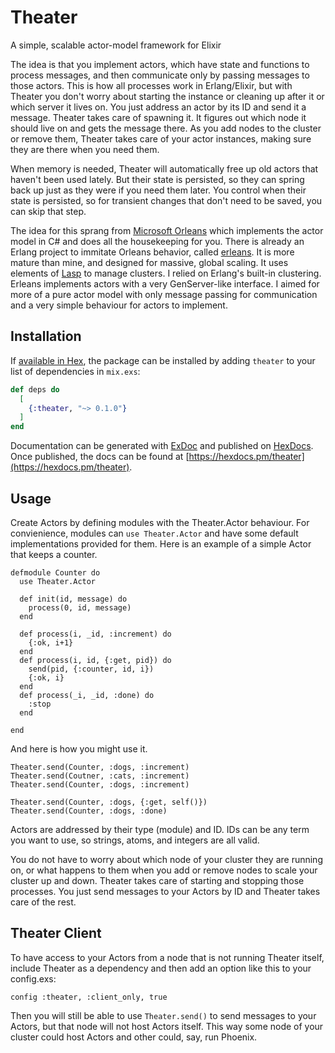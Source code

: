# Theater

A simple, scalable actor-model framework for Elixir

The idea is that you implement actors, which have state and functions to
process messages, and then communicate only by passing messages to those
actors. This is how all processes work in Erlang/Elixir, but with Theater you
don't worry about starting the instance or cleaning up after it or which
server it lives on. You just address an actor by its ID and send it a
message. Theater takes care of spawning it. It figures out which node it
should live on and gets the message there. As you add nodes to the cluster or
remove them, Theater takes care of your actor instances, making sure they are
there when you need them.

When memory is needed, Theater will automatically free up old actors that
haven't been used lately. But their state is persisted, so they can spring
back up just as they were if you need them later. You control when their
state is persisted, so for transient changes that don't need to be saved, you
can skip that step.

The idea for this sprang from [Microsoft
Orleans](https://dotnet.github.io/orleans/) which implements the actor model
in C# and does all the housekeeping for you. There is already an Erlang
project to immitate Orleans behavior, called
[erleans](https://github.com/SpaceTime-IoT/erleans). It is more mature than
mine, and designed for massive, global scaling. It uses elements of
[Lasp](https://github.com/lasp-lang/lasp) to manage clusters. I relied on
Erlang's built-in clustering. Erleans implements actors with a very
GenServer-like interface. I aimed for more of a pure actor model with only
message passing for communication and a very simple behaviour for actors to
implement.

## Installation

If [available in Hex](https://hex.pm/docs/publish), the package can be installed
by adding `theater` to your list of dependencies in `mix.exs`:

```elixir
def deps do
  [
    {:theater, "~> 0.1.0"}
  ]
end
```

Documentation can be generated with [ExDoc](https://github.com/elixir-lang/ex_doc)
and published on [HexDocs](https://hexdocs.pm). Once published, the docs can
be found at [https://hexdocs.pm/theater](https://hexdocs.pm/theater).

## Usage

Create Actors by defining modules with the Theater.Actor behaviour. For
convienience, modules can `use Theater.Actor` and have some default
implementations provided for them. Here is an example of a simple Actor that
keeps a counter.

    defmodule Counter do
      use Theater.Actor

      def init(id, message) do
        process(0, id, message)
      end

      def process(i, _id, :increment) do
        {:ok, i+1}
      end
      def process(i, id, {:get, pid}) do
        send(pid, {:counter, id, i})
        {:ok, i}
      end
      def process(_i, _id, :done) do
        :stop
      end

    end

And here is how you might use it.

    Theater.send(Counter, :dogs, :increment)
    Theater.send(Coutner, :cats, :increment)
    Theater.send(Counter, :dogs, :increment)

    Theater.send(Counter, :dogs, {:get, self()})
    Theater.send(Counter, :dogs, :done)

Actors are addressed by their type (module) and ID. IDs can be any term you
want to use, so strings, atoms, and integers are all valid.

You do not have to worry about which node of your cluster they are running on,
or what happens to them when you add or remove nodes to scale your cluster up
and down. Theater takes care of starting and stopping those processes. You just
send messages to your Actors by ID and Theater takes care of the rest.

## Theater Client

To have access to your Actors from a node that is not running Theater itself,
include Theater as a dependency and then add an option like this to your
config.exs:

    config :theater, :client_only, true

Then you will still be able to use `Theater.send()` to send messages to your
Actors, but that node will not host Actors itself. This way some node of your
cluster could host Actors and other could, say, run Phoenix.
